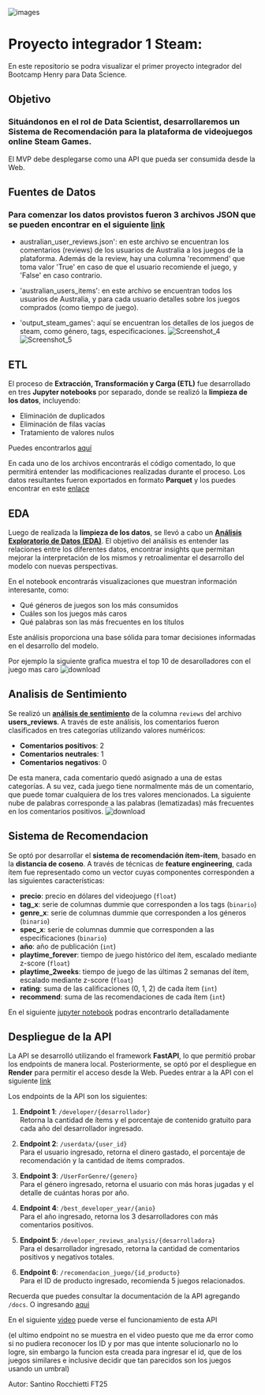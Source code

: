 
![images](https://github.com/user-attachments/assets/2c559b96-5d09-48dd-b395-111783fee614)


# Proyecto integrador 1 Steam:

 En este repositorio se podra visualizar el primer proyecto integrador del Bootcamp Henry para Data Science.



## Objetivo


### Situándonos en el rol de Data Scientist, desarrollaremos un Sistema de Recomendación para la plataforma de videojuegos online Steam Games. 

 El MVP debe desplegarse como una API que pueda ser consumida desde la Web.



## Fuentes de Datos

### Para comenzar los datos provistos fueron 3 archivos JSON que se pueden encontrar en el siguiente [link](https://drive.google.com/drive/folders/1HqBG2-sUkz_R3h1dZU5F2uAzpRn7BSpj)

- australian_user_reviews.json': en este archivo se encuentran los comentarios (reviews) de los usuarios de Australia a los juegos de la plataforma. Además de la review, hay una columna 'recommend' que toma valor 'True' en caso de que el usuario recomiende el juego, y 'False' en caso contrario.

  
- 'australian_users_items': en este archivo se encuentran todos los usuarios de Australia, y para cada usuario detalles sobre los juegos comprados (como tiempo de juego).

  
- 'output_steam_games': aquí se encuentran los detalles de los juegos de steam, como género, tags, especificaciones.
![Screenshot_4](https://github.com/user-attachments/assets/cdb03c4a-6431-43ef-945b-9ba9910a3038)
![Screenshot_5](https://github.com/user-attachments/assets/25a57250-c3af-4cea-b341-d95bc8906e5e)


## ETL


El proceso de **Extracción, Transformación y Carga (ETL)** fue desarrollado en tres **Jupyter notebooks** por separado, donde se realizó la **limpieza de los datos**, incluyendo:

- Eliminación de duplicados
- Eliminación de filas vacías
- Tratamiento de valores nulos

Puedes encontrarlos [aquí](https://github.com/Santino-Rocchietti/P1-Steam/tree/main/ETL)


En cada uno de los archivos encontrarás el código comentado, lo que permitirá entender las modificaciones realizadas durante el proceso. Los datos resultantes fueron exportados en formato **Parquet** y los puedes encontrar en este [enlace](https://github.com/Santino-Rocchietti/P1-Steam/tree/main/Clean%20Data)


## EDA

Luego de realizada la **limpieza de los datos**, se llevó a cabo un [**Análisis Exploratorio de Datos (EDA)**](https://github.com/Santino-Rocchietti/P1-Steam/blob/main/EDA_steam.ipynb). El objetivo del análisis es entender las relaciones entre los diferentes datos, encontrar insights que permitan mejorar la interpretación de los mismos y retroalimentar el desarrollo del modelo con nuevas perspectivas.

En el notebook encontrarás visualizaciones que muestran información interesante, como:

- Qué géneros de juegos son los más consumidos
- Cuáles son los juegos más caros
- Qué palabras son las más frecuentes en los títulos

Este análisis proporciona una base sólida para tomar decisiones informadas en el desarrollo del modelo.

Por ejemplo la siguiente grafica muestra el top 10 de desarolladores con el juego mas caro
![download](https://github.com/user-attachments/assets/30c343b7-415a-4d91-8d8f-cd5e36859a0a)

## Analisis de Sentimiento

Se realizó un [**análisis de sentimiento**](https://github.com/Santino-Rocchietti/P1-Steam/blob/main/sentiment_analysis.ipynb) de la columna `reviews` del archivo **users_reviews**. A través de este análisis, los comentarios fueron clasificados en tres categorías utilizando valores numéricos:

- **Comentarios positivos**: 2
- **Comentarios neutrales**: 1
- **Comentarios negativos**: 0

De esta manera, cada comentario quedó asignado a una de estas categorías. A su vez, cada juego tiene normalmente más de un comentario, que puede tomar cualquiera de los tres valores mencionados.
La siguiente nube de palabras corresponde a las palabras (lematizadas) más frecuentes en los comentarios positivos.
![download](https://github.com/user-attachments/assets/0d08f578-c34c-4a24-8cd4-4e4946096202)


## Sistema de Recomendacion

Se optó por desarrollar el **sistema de recomendación ítem-ítem**, basado en la **distancia de coseno**. A través de técnicas de **feature engineering**, cada ítem fue representado como un vector cuyas componentes corresponden a las siguientes características:

- **precio**: precio en dólares del videojuego (`float`)
- **tag_x**: serie de columnas dummie que corresponden a los tags (`binario`)
- **genre_x**: serie de columnas dummie que corresponden a los géneros (`binario`)
- **spec_x**: serie de columnas dummie que corresponden a las especificaciones (`binario`)
- **año**: año de publicación (`int`)
- **playtime_forever**: tiempo de juego histórico del ítem, escalado mediante z-score (`float`)
- **playtime_2weeks**: tiempo de juego de las últimas 2 semanas del ítem, escalado mediante z-score (`float`)
- **rating**: suma de las calificaciones (0, 1, 2) de cada ítem (`int`)
- **recommend**: suma de las recomendaciones de cada ítem (`int`)

En el siguiente [jupyter notebook](https://github.com/Santino-Rocchietti/P1-Steam/blob/main/Sistema%20de%20Recomendacion/item_item_recom.ipynb) podras encontrarlo detalladamente


## Despliegue de la API


La API se desarrolló utilizando el framework **FastAPI**, lo que permitió probar los endpoints de manera local. Posteriormente, se optó por el despliegue en **Render** para permitir el acceso desde la Web.
Puedes entrar a la API con el siguiente [link](https://p1-steam-2.onrender.com/)

Los endpoints de la API son los siguientes:

1. **Endpoint 1**: `/developer/{desarrollador}`  
   Retorna la cantidad de ítems y el porcentaje de contenido gratuito para cada año del desarrollador ingresado.

2. **Endpoint 2**: `/userdata/{user_id}`  
   Para el usuario ingresado, retorna el dinero gastado, el porcentaje de recomendación y la cantidad de ítems comprados.

3. **Endpoint 3**: `/UserForGenre/{genero}`  
   Para el género ingresado, retorna el usuario con más horas jugadas y el detalle de cuántas horas por año.

4. **Endpoint 4**: `/best_developer_year/{anio}`  
   Para el año ingresado, retorna los 3 desarrolladores con más comentarios positivos.

5. **Endpoint 5**: `/developer_reviews_analysis/{desarrolladora}`  
   Para el desarrollador ingresado, retorna la cantidad de comentarios positivos y negativos totales.

6. **Endpoint 6**: `/recomendacion_juego/{id_producto}`  
   Para el ID de producto ingresado, recomienda 5 juegos relacionados.

Recuerda que puedes consultar la documentación de la API agregando `/docs`. O ingresando [aqui](https://p1-steam-2.onrender.com/docs)

En el siguiente [video](https://youtu.be/1PR_IbBr3WA) puede verse el funcionamiento de esta API

(el ultimo endpoint no se muestra en el video puesto que me da error como si no pudiera reconocer los ID y por mas que intente solucionarlo no lo logre, sin embargo la funcion esta creada para ingresar el id, que de los juegos similares e inclusive decidir que tan parecidos son los juegos usando un umbral)



Autor: Santino Rocchietti FT25
